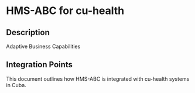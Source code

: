 # HMS-ABC for cu-health

## Description

Adaptive Business Capabilities

## Integration Points

This document outlines how HMS-ABC is integrated with cu-health systems in Cuba.
